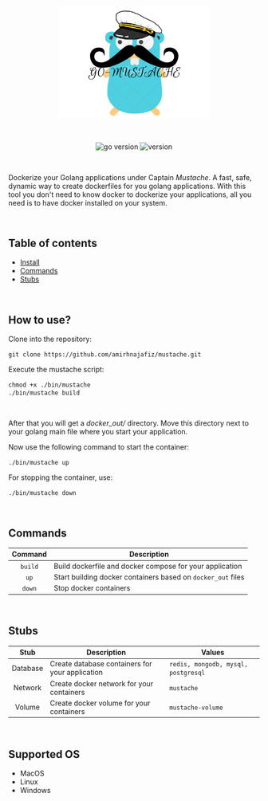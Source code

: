 <p align="center">
    <img src=".github/readme/logo.png" width="300" alt="logo" />
</p>

<br />

<p align="center">
    <img src="https://img.shields.io/badge/Docker-3.9-66ADD8?style=for-the-badge&logo=docker" alt="go version" />
    <img src="https://img.shields.io/badge/Version-1.2.0-informational?style=for-the-badge&logo=github" alt="version" />
</p>

<br />

Dockerize your Golang applications under Captain *Mustache*. 
A fast, safe, dynamic way to create dockerfiles for you golang applications.
With this tool you don't need to know docker to dockerize your applications, 
all you need is to have docker installed on your system.

<br />

## Table of contents

- [Install](#how-to-use)
- [Commands](#commands)
- [Stubs](#stubs)

<br />

## How to use?

Clone into the repository:

```shell
git clone https://github.com/amirhnajafiz/mustache.git
```

Execute the mustache script:

```shell
chmod +x ./bin/mustache
./bin/mustache build
```
<br />

After that you will get a _docker_out/_ directory. Move this directory next to your golang main file where
you start your application.

Now use the following command to start the container:

```shell
./bin/mustache up
```

For stopping the container, use:

```shell
./bin/mustache down
```

<br />

## Commands

|   Command   | Description                                                      |
|:-----------:|------------------------------------------------------------------|
| ```build``` | Build dockerfile and docker compose for your application         |
|  ```up```   | Start building docker containers based on ```docker_out``` files |
| ```down```  | Stop docker containers                                           |

<br />

## Stubs

|   Stub   | Description                                     | Values                                  |
|:--------:|-------------------------------------------------|-----------------------------------------|
| Database | Create database containers for your application | ```redis, mongodb, mysql, postgresql``` |
| Network  | Create docker network for your containers       | ```mustache```                          |
|  Volume  | Create docker volume for your containers        | ```mustache-volume```                   |

<br />

## Supported OS

- MacOS
- Linux
- Windows
